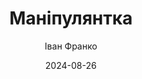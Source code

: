 ---
layout: default
modal-id: 61
date: 2024-08-26
title: Маніпулянтка
author: Іван Франко
author_label: Автор
img: manipulyantka-ivan-franko.jpg
project-date: 1904
category: Оповідання
status: available
description: "«Жіночі» тексти чоловіка... Це взагалі можливо? Несподіваний і нехрестоматійний Франко переконливо доводить, що так. Сексуальне рабство, проституція і торгівля людьми, війна і посттравматичний синдром, теорія і практика брехні й техніка пікапу, криза традиційного подружжя і патріархальної моралі, кримінальні злочини і слідство, мобінг і суїцид — усе це круто змішано в міцному коктейлі його «профеміністичної» прози й драматургії. Та головне — усі ці твори об’єднують тема жіночої емансипації і наскрізний образ сильної, пристрасної, харизматичної жінки, котра змагається за власне щастя, свободу і незалежність. Навіть ціною життя."
---